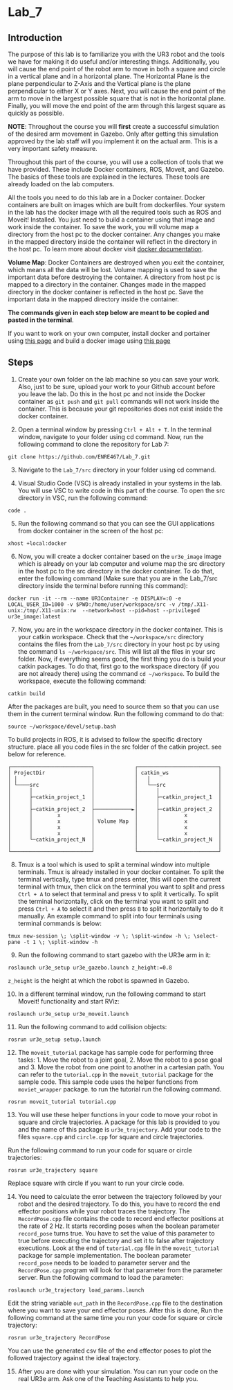 # Lab_7

## Introduction

The purpose of this lab is to familiarize you with the UR3 robot and the tools we have for making it do useful and/or interesting things. Additionally, you will cause the end point of the robot arm to move in both a square and circle in a vertical plane and in a horizontal plane. The Horizontal Plane is the plane perpendicular to Z-Axis and the Vertical plane is the plane perpendicular to either X or Y axes. Next, you will cause the end point of the arm to move in the largest possible square that is not in the horizontal plane. Finally, you will move the end point of the arm through this largest square as quickly as possible.

**NOTE**: Throughout the course you will **first** create a successful simulation of the desired arm movement in Gazebo. Only after getting this simulation approved by the lab staff will you implement it on the actual arm. This is a very important safety measure.

Throughout this part of the course, you will use a collection of tools that we have provided. These include Docker containers, ROS, Moveit, and Gazebo. The basics of these tools are explained in the lectures. These tools are already loaded on the lab computers.

All the tools you need to do this lab are in a Docker container. Docker containers are built on images which are built from dockerfiles. Your system in the lab has the docker image with all the required tools such as ROS and Moveit! Installed. You just need to build a container using that image and work inside the container. To save the work, you will volume map a directory from the host pc to the docker container. Any changes you make in the mapped directory inside the container will reflect in the directory in the host pc. To learn more about docker visit [docker documentation](https://docs.docker.com/).

**Volume Map**: Docker Containers are destroyed when you exit the container, which means all the data will be lost. Volume mapping is used to save the important data before destroying the container. A directory from host pc is mapped to a directory in the container. Changes made in the mapped directory in the docker container is reflected in the host pc. Save the important data in the mapped directory inside the container.

**The commands given in each step below are meant to be copied and pasted in the terminal**.

If you want to work on your own computer, install docker and portainer using [this page](https://github.com/ENRE467/Getting_Started/wiki/Installing-Docker-and-Portainer) and build a docker image using [this page](https://github.com/ENRE467/Getting_Started/wiki/Building-a-Docker-Image)

## Steps

1. Create your own folder on the lab machine so you can save your work. Also, just to be sure, upload your work to your Github account before you leave the lab. Do this in the host pc and not inside the Docker container as `git push` and `git pull` commands will not work inside the container. This is because your git repositories does not exist inside the docker container.

2. Open a terminal window by pressing `Ctrl + Alt + T`. In the terminal window, navigate to your folder using cd command. Now, run the following command to clone the repository for Lab 7:

```console
git clone https://github.com/ENRE467/Lab_7.git
```

3. Navigate to the `Lab_7/src` directory in your folder using cd command.

4. Visual Studio Code (VSC) is already installed in your systems in the lab. You will use VSC to write code in this part of the course. To open the src directory in VSC, run the following command:

```console
code .
```

5. Run the following command so that you can see the GUI applications from docker container in the screen of the host pc:

```console
xhost +local:docker
```

6. Now, you will create a docker container based on the `ur3e_image` image which is already on your lab computer and volume map the src directory in the host pc to the src directory in the docker container. To do that, enter the following command (Make sure that you are in the Lab_7/src directory inside the terminal before running this command):

```console
docker run -it --rm --name UR3Container -e DISPLAY=:0 -e LOCAL_USER_ID=1000 -v $PWD:/home/user/workspace/src -v /tmp/.X11-unix:/tmp/.X11-unix:rw  --network=host --pid=host --privileged ur3e_image:latest
```

7. Now, you are in the workspace directory in the docker container. This is your catkin workspace. Check that the `~/workspace/src` directory contains the files from the `Lab_7/src` directory in your host pc by using the command `ls ~/workspace/src`. This will list all the files in your src folder. Now, if everything seems good, the first thing you do is build your catkin packages. To do that, first go to the workspace directory (if you are not already there) using the command `cd ~/workspace`. To build the workspace, execute the following command:

```console
catkin build
```

After the packages are built, you need to source them so that you can use them in the current terminal window. Run the following command to do that:

```console
source ~/workspace/devel/setup.bash
```

 To build projects in ROS, it is advised to follow the specific directory structure. place all you code files in the src folder of the catkin project. see below for reference.

```console
┌──────────────────────────┐             ┌──────────────────────────┐
│ ProjectDir               │             │ catkin_ws                │
│ │                        │             │   │                      │
│ └────src                 │             │   └──src                 │
│      │                   │             │      │                   │
│      ├─catkin_project_1  │             │      ├─catkin_project_1  │
│      │                   │             │      │                   │
│      ├─catkin_project_2  ├────────────►│      ├─catkin_project_2  │
│      │        x          │             │      │        x          │
│      │        x          │ Volume Map  │      │        x          │
│      │        x          │             │      │        x          │
│      │        x          │             │      │        x          │
│      └─catkin_project_N  │             │      └─catkin_project_N  │
│                          │             │                          │
└──────────────────────────┘             └──────────────────────────┘
```

8. Tmux is a tool which is used to split a terminal window into multiple terminals. Tmux is already installed in your docker container. To split the terminal vertically, type tmux and press enter, this will open the current terminal with tmux, then click on the terminal you want to split and press `Ctrl + A` to select that terminal and press `V` to split it vertically. To split the terminal horizontally, click on the terminal you want to split and press `Ctrl + A` to select it and then press `B` to split it horizontally to do it manually. 
An example command to split into four terminals using terminal commands is below:

```console
tmux new-session \; \split-window -v \; \split-window -h \; \select-pane -t 1 \; \split-window -h
```

9. Run the following command to start gazebo with the UR3e arm in it:

```console
roslaunch ur3e_setup ur3e_gazebo.launch z_height:=0.8
```

`z_height` is the height at which the robot is spawned in Gazebo.

10. In a different terminal window, run the following command to start Moveit! functionality and start RViz:

```console
roslaunch ur3e_setup ur3e_moveit.launch
```

11. Run the following command to add collision objects:

```console
rosrun ur3e_setup setup.launch
```

12. The `moveit_tutorial` package has sample code for performing three tasks: 1. Move the robot to a joint goal, 2. Move the robot to a pose goal and 3. Move the robot from one point to another in a cartesian path. You can refer to the `tutorial.cpp` in the `moveit_tutorial` package for the sample code. This sample code uses the helper functions from `moviet_wrapper` package. to run the tutorial run the following command.

``` console
rosrun moveit_tutorial tutorial.cpp
```

13. You will use these helper functions in your code to move your robot in square and circle trajectories. A package for this lab is provided to you and the name of this package is `ur3e_trajectory`. Add your code to the files `square.cpp` and `circle.cpp` for square and circle trajectories. 

Run the following command to run your code for square or circle trajectories:

```console
rosrun ur3e_trajectory square 
```

Replace square with circle if you want to run your circle code.

14. You need to calculate the error between the trajectory followed by your robot and the desired trajectory. To do this, you have to record the end effector positions while your robot traces the trajectory. The `RecordPose.cpp` file contains the code to record end effector positions at the rate of 2 Hz. It starts recording poses when the boolean parameter `record_pose` turns true. You have to set the value of this parameter to true before executing the trajectory and set it to false after trajectory executions. Look at the end of `tutorial.cpp` file in the `moveit_tutorial` package for sample implementation. The boolean parameter `record_pose` needs to be loaded to parameter server and the `RecordPose.cpp` program will look for that parameter from the parameter server. Run the following command to load the parameter:

```console
roslaunch ur3e_trajectory load_params.launch
```
Edit the string variable `out_path` in the `RecordPose.cpp` file to the destination where you want to save your end effector poses. After this is done, Run the following command at the same time you run your code for square or circle trajectory:

```console
rosrun ur3e_trajectory RecordPose
```

You can use the generated csv file of the end effector poses to plot the followed trajectory against the ideal trajectory.

15. After you are done with your simulation. You can run your code on the real UR3e arm. Ask one of the Teaching Assistants to help you.
